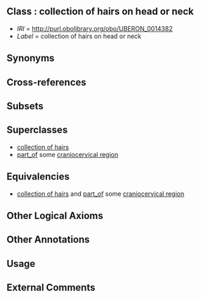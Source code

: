 
## Class : collection of hairs on head or neck

 * *IRI* = http://purl.obolibrary.org/obo/UBERON_0014382
 * *Label* = collection of hairs on head or neck

## Synonyms


## Cross-references


## Subsets


## Superclasses

 * [collection of hairs](../../UBERON/64/UBERON_0010164.md)
 * [part_of](../../BFO/50/BFO_0000050.md) some [craniocervical region](../../UBERON/11/UBERON_0007811.md)

## Equivalencies

 * [collection of hairs](../../UBERON/64/UBERON_0010164.md) and [part_of](../../BFO/50/BFO_0000050.md) some [craniocervical region](../../UBERON/11/UBERON_0007811.md)

## Other Logical Axioms


## Other Annotations


## Usage


## External Comments

